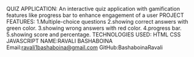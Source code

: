 QUIZ APPLICATION:
An interactive quiz application with gamification features like progress bar to enhance engagement of a user
PROJECT FEATURES:
1.Multiple-choice questions
2.showing correct answers with green color.
3.showing wrong answers with red color.
4.progress bar.
5.showing score and percentage.
TECHNOLOGIES USED:
HTML
CSS
JAVASCRIPT
NAME:RAVALI BASHABOINA
Email:ravali1bashaboina@gmail.com
GitHub:BashaboinaRavali

